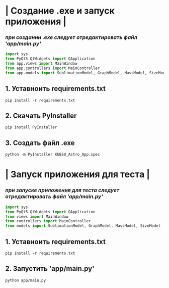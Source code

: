 # **| Создание .exe и запуск приложения |**

### *при создании .exe следует отредактировать файл 'app/main.py'*
```app/main.py
import sys
from PyQt5.QtWidgets import QApplication
from app.views import MainWindow
from app.controllers import MainController
from app.models import SublimationModel, GraphModel, MassModel, SizeModel
```

## 1. Уставноить requirements.txt
```
pip install -r requirements.txt
```

## 2. Скачать PyInstaller
```
pip install PyInstaller
```

## 3. Создать файл .exe
```
python -m PyInstaller KUBSU_Astro_App.spec
```

# **| Запуск приложения для теста |**

### *при запуске приложения для теста следует отредактировать файл 'app/main.py'*
```app/main.py
import sys
from PyQt5.QtWidgets import QApplication
from views import MainWindow
from controllers import MainController
from models import SublimationModel, GraphModel, MassModel, SizeModel
```

## 1. Уставноить requirements.txt
```
pip install -r requirements.txt
```

## 2. Запустить 'app/main.py'
```
python app/main.py
```